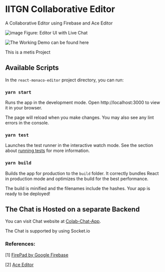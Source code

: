 # IITGN Collaborative Editor

A Collaborative Editor using Firebase and Ace Editor

![image](https://github.com/anmolkumr/metis-task-editor/assets/77740197/4956a31d-6043-4f92-b850-0b49decff9c8)
Figure: Editor UI with Live Chat

![The Working Demo can be found here](https://github.com/anmolkumr/metis-task-editor/assets/77740197/1fb3bf64-623d-4196-9a3e-a4cbae0455a1)

This is a metis Project

## Available Scripts

In the `react-monaco-editor` project directory, you can run:

### `yarn start`

Runs the app in the development mode.
Open http://localhost:3000 to view it in your browser.

The page will reload when you make changes.
You may also see any lint errors in the console.

### `yarn test`

Launches the test runner in the interactive watch mode.
See the section about [running tests](https://facebook.github.io/create-react-app/docs/running-tests) for more information.

### `yarn build`

Builds the app for production to the `build` folder.
It correctly bundles React in production mode and optimizes the build for the best performance.

The build is minified and the filenames include the hashes.
Your app is ready to be deployed!

## The Chat is Hosted on a separate Backend

You can visit Chat website at [Colab-Chat-App](https://facebook.github.io/create-react-app/docs/getting-started "http://localhost:5000").

The Chat is supported by using Socket.io

### References:

\[1\] [FirePad by Google Firebase](https://firepad.io)

\[2\] [Ace Editor](https://ace.c9.io/)
